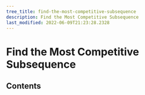 ```yaml
---
tree_title: find-the-most-competitive-subsequence
description: Find the Most Competitive Subsequence
last_modified: 2022-06-09T21:23:28.2328
---
```


# Find the Most Competitive Subsequence

## Contents
